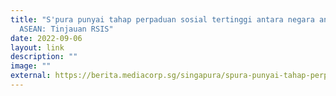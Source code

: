 ```yaml
---
title: "S'pura punyai tahap perpaduan sosial tertinggi antara negara anggota
  ASEAN: Tinjauan RSIS"
date: 2022-09-06
layout: link
description: ""
image: ""
external: https://berita.mediacorp.sg/singapura/spura-punyai-tahap-perpaduan-sosial-tertinggi-antara-negara-anggota-asean-tinjauan-rsis-688441
---
```

